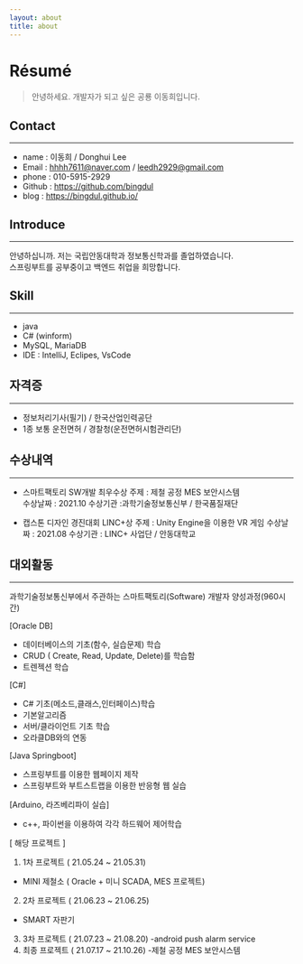 ```yaml
---
layout: about
title: about
---
```

# Résumé

>안녕하세요. 개발자가 되고 싶은 공룡 이동희입니다.

## Contact
---
* name : 이동희 / Donghui Lee
* Email : hhhh7611@naver.com  / leedh2929@gmail.com
* phone : 010-5915-2929
* Github : https://github.com/bingdul
* blog : https://bingdul.github.io/
  
## Introduce 
---
안녕하십니까. 저는 국립안동대학과 정보통신학과를 졸업하였습니다.  
스프링부트를 공부중이고 백엔드 취업을 희망합니다.

## Skill
---
* java
* C# (winform)
* MySQL, MariaDB
* IDE : IntelliJ, Eclipes, VsCode


## 자격증 
---
* 정보처리기사(필기) / 한국산업인력공단
* 1종 보통 운전면허 / 경찰청(운전면허시험관리단)  
  
  


## 수상내역
---
* 스마트팩토리 SW개발 최우수상
  주제 : 제철 공정 MES 보안시스템   
  수상날짜 : 2021.10
  수상기관 :과학기술정보통신부 / 한국품질재단


* 캡스톤 디자인 경진대회 LINC+상
  주제 : Unity Engine을 이용한 VR 게임 
  수상날짜 : 2021.08
  수상기관 : LINC+ 사업단 / 안동대학교
## 대외활동
---
과학기술정보통신부에서 주관하는 스마트팩토리(Software) 개발자 양성과정(960시간)

[Oracle DB]
- 데이터베이스의 기초(함수, 실습문제) 학습
- CRUD ( Create, Read, Update, Delete)를 학습함
- 트렌젝션 학습

[C#]
- C# 기초(메소드,클래스,인터페이스)학습
- 기본알고리즘
- 서버/클라이언트 기초 학습
- 오라클DB와의 연동

[Java Springboot]
- 스프링부트를 이용한 웹페이지 제작
- 스프링부트와 부트스트랩을 이용한 반응형 웹 실습

[Arduino, 라즈베리파이 실습]
- c++, 파이썬을 이용하여 각각 하드웨어 제어학습

[ 해당 프로젝트 ]
1)  1차 프로젝트 ( 21.05.24 ~ 21.05.31) 
- MINI 제철소 ( Oracle + 미니 SCADA, MES 프로젝트)
2)  2차 프로젝트 ( 21.06.23 ~ 21.06.25) 
- SMART 자판기
3)  3차 프로젝트 ( 21.07.23 ~ 21.08.20)
 -android push alarm service
4)  최종 프로젝트 ( 21.07.17 ~ 21.10.26) 
-제철 공정 MES 보안시스템 

